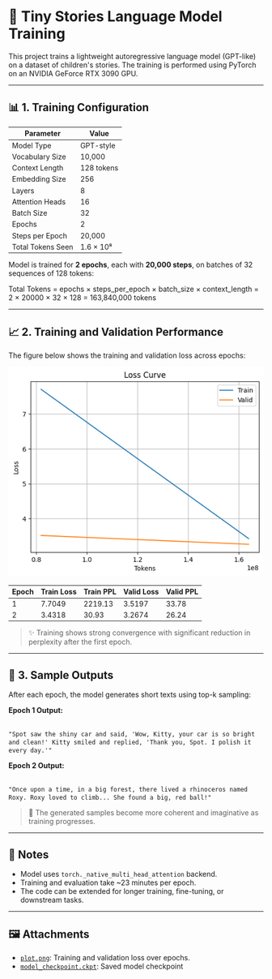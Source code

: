 
# 🧠 Tiny Stories Language Model Training

This project trains a lightweight autoregressive language model (GPT-like) on a dataset of children's stories. The training is performed using PyTorch on an NVIDIA GeForce RTX 3090 GPU.

---

## 📊 1. Training Configuration

| Parameter          | Value         |
|--------------------|---------------|
| Model Type         | GPT-style     |
| Vocabulary Size    | 10,000        |
| Context Length     | 128 tokens    |
| Embedding Size     | 256           |
| Layers             | 8             |
| Attention Heads    | 16            |
| Batch Size         | 32            |
| Epochs             | 2             |
| Steps per Epoch    | 20,000        |
| Total Tokens Seen  | 1.6 × 10⁸     |

Model is trained for **2 epochs**, each with **20,000 steps**, on batches of 32 sequences of 128 tokens:



Total Tokens = epochs × steps\_per\_epoch × batch\_size × context\_length
\= 2 × 20000 × 32 × 128 = 163,840,000 tokens



---

## 📈 2. Training and Validation Performance

The figure below shows the training and validation loss across epochs:

![Loss Plot](./plot.png)

| Epoch | Train Loss | Train PPL | Valid Loss | Valid PPL |
|-------|------------|-----------|------------|-----------|
| 1     | 7.7049     | 2219.13   | 3.5197     | 33.78     |
| 2     | 3.4318     | 30.93     | 3.2674     | 26.24     |

> ✨ Training shows strong convergence with significant reduction in perplexity after the first epoch.

---

## 📄 3. Sample Outputs

After each epoch, the model generates short texts using top-k sampling:

**Epoch 1 Output:**
```

"Spot saw the shiny car and said, 'Wow, Kitty, your car is so bright and clean!' Kitty smiled and replied, 'Thank you, Spot. I polish it every day.'"

```

**Epoch 2 Output:**
```

"Once upon a time, in a big forest, there lived a rhinoceros named Roxy. Roxy loved to climb... She found a big, red ball!"

```

> 🐣 The generated samples become more coherent and imaginative as training progresses.

---

## 📌 Notes

- Model uses `torch._native_multi_head_attention` backend.
- Training and evaluation take ~23 minutes per epoch.
- The code can be extended for longer training, fine-tuning, or downstream tasks.

---

## 🖼 Attachments

- [`plot.png`](./plot.png): Training and validation loss over epochs.
- [`model_checkpoint.ckpt`](./model_checkpoint.zip): Saved model checkpoint
```
